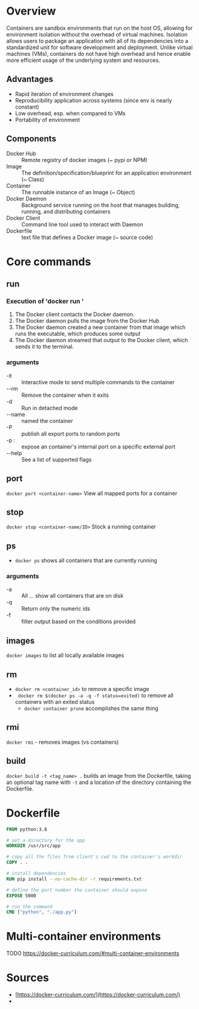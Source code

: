 # Overview
Containers are sandbox environments that run on the host OS, allowing for environment isolation without the overhead of virtual machines.  Isolation allows users to package an application with all of its dependencies into a standardized unit for software development and deployment. Unlike virtual machines (VMs), containers do not have high overhead and hence enable more efficient usage of the underlying system and resources.

## Advantages
- Rapid iteration of environment changes
- Reproducibility application across systems (since env is nearly constant)
- Low overhead, esp. when compared to VMs
- Portability of environment

## Components
<dl>
  <dt>Docker Hub</dt>
  <dd>Remote registry of docker images (~ pypi or NPM) </dd>
  <dt>Image</dt>
  <dd>The definition/specification/blueprint for an application environment (~ Class)</dd>
  <dt>Container</dt>
  <dd>The runnable instance of an Image (~ Object)</dd>
  <dt>Docker Daemon</dt>
  <dd>Background service running on the host that manages building, running, and distributing containers</dd>
  <dt>Docker Client</dt>
  <dd>Command line tool used to interact with Daemon</dd>
  <dt>Dockerfile</dt>
  <dd>text file that defines a Docker image (~ source code)</dd>
</dl>

# Core commands
## run
### Execution of 'docker run <image>'
1. The Docker client contacts the Docker daemon.
2. The Docker daemon pulls the image from the Docker Hub
3. The Docker daemon created a new container from that image which runs the executable, which produces some output
4. The Docker daemon streamed that output to the Docker client, which sends it to the terminal.
### arguments
<dl>
  <dt>-it</dt>
  <dd>Interactive mode to send multiple commands to the container</dd>
  <dt>--rm</dt>
  <dd>Remove the container when it exits</dd>
  <dt>-d</dt>
  <dd>Run in detached mode</dd>
  <dt>--name</dt>
  <dd>named the container</dd>
  <dt>-P</dt>
  <dd>publish all export ports to random ports</dd>
  <dt>-p <external_port>:<internal_port></dt>
  <dd>expose an container's internal port on a specific external port</dd>
  <dt>--help</dt>
  <dd>See a list of supported flags</dd>
</dl>

## port
`docker port <container-name>` View all mapped ports for a container
## stop
`docker stop <container-name/ID>` Stock a running container
## ps
- `docker ps` shows all containers that are currently running
### arguments
<dl>
  <dt>-a</dt>
  <dd>All ... show all containers that are on disk</dd>
  <dt>-q</dt>
  <dd>Return only the numeric ids</dd>
  <dt>-f</dt>
  <dd>filter output based on the conditions provided</dd>
</dl>

## images
`docker images` to list all locally available images

## rm
- `docker rm <container_id>` to remove a specific image
- ` docker rm $(docker ps -a -q -f status=exited)` to remove all containers with an exited status
  - `docker container prune` accomplishes the same thing

## rmi
`docker rmi` - removes images (vs containers)

## build
`docker build -t <tag_name> .` builds an image from the Dockerfile, taking an optional tag name with `-t` and a location of the directory containing the Dockerfile.

# Dockerfile
```dockerfile
FROM python:3.8

# set a directory for the app
WORKDIR /usr/src/app

# copy all the files from client's cwd to the container's workdir
COPY . .

# install dependencies
RUN pip install --no-cache-dir -r requirements.txt

# define the port number the container should expose
EXPOSE 5000

# run the command
CMD ["python", "./app.py"]
```

# Multi-container environments
TODO 
https://docker-curriculum.com/#multi-container-environments

# Sources
- [https://docker-curriculum.com/](https://docker-curriculum.com/)
- 